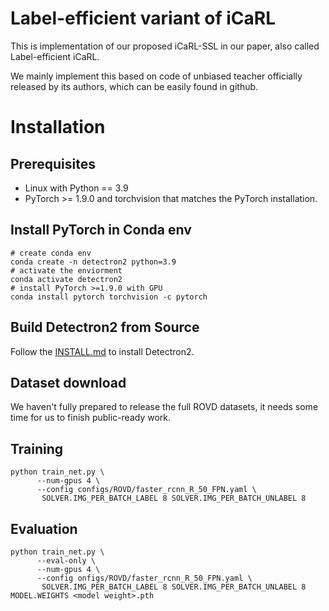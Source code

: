 # Label-efficient variant of iCaRL

This is implementation of our proposed iCaRL-SSL in our paper, also called Label-efficient iCaRL.

We mainly implement this based on code of unbiased teacher officially released by its authors, which can be easily found in github.

# Installation

## Prerequisites

- Linux with Python == 3.9
- PyTorch >= 1.9.0 and torchvision that matches the PyTorch installation.

## Install PyTorch in Conda env

```shell
# create conda env
conda create -n detectron2 python=3.9
# activate the enviorment
conda activate detectron2
# install PyTorch >=1.9.0 with GPU
conda install pytorch torchvision -c pytorch
```

## Build Detectron2 from Source

Follow the [INSTALL.md](https://github.com/facebookresearch/detectron2/blob/master/INSTALL.md) to install Detectron2.

## Dataset download

We haven't fully prepared to release the full ROVD datasets, it needs some time for us to finish public-ready work.

## Training


```shell
python train_net.py \
      --num-gpus 4 \
      --config configs/ROVD/faster_rcnn_R_50_FPN.yaml \
       SOLVER.IMG_PER_BATCH_LABEL 8 SOLVER.IMG_PER_BATCH_UNLABEL 8
```


## Evaluation

```shell
python train_net.py \
      --eval-only \
      --num-gpus 4 \
      --config onfigs/ROVD/faster_rcnn_R_50_FPN.yaml \
       SOLVER.IMG_PER_BATCH_LABEL 8 SOLVER.IMG_PER_BATCH_UNLABEL 8 MODEL.WEIGHTS <model weight>.pth
```